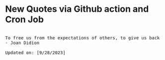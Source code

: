 # New Quotes via Github action and Cron Job

<pre>
<!-- #quote -->
To free us from the expectations of others, to give us back to ourselves... there lies the great, singular power of self-respect.
- Joan Didion

Updated on: [9/28/2023]
<!-- #quoteEnd -->
</pre>
